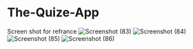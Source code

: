 # The-Quize-App
Screen shot for refrance 
![Screenshot (83)](https://user-images.githubusercontent.com/124488153/235405254-aae5f8fa-fa6c-476d-8972-e2abaf32f74f.png)
![Screenshot (84)](https://user-images.githubusercontent.com/124488153/235405260-4ef4e5c1-2cd5-4b8c-b332-7b86a7fd73ca.png)
![Screenshot (85)](https://user-images.githubusercontent.com/124488153/235405268-0c318e84-6e14-4ef8-8b73-5d6bf338be67.png)
![Screenshot (86)](https://user-images.githubusercontent.com/124488153/235405271-adf3f937-30a6-4419-9bae-1098745c3719.png)
